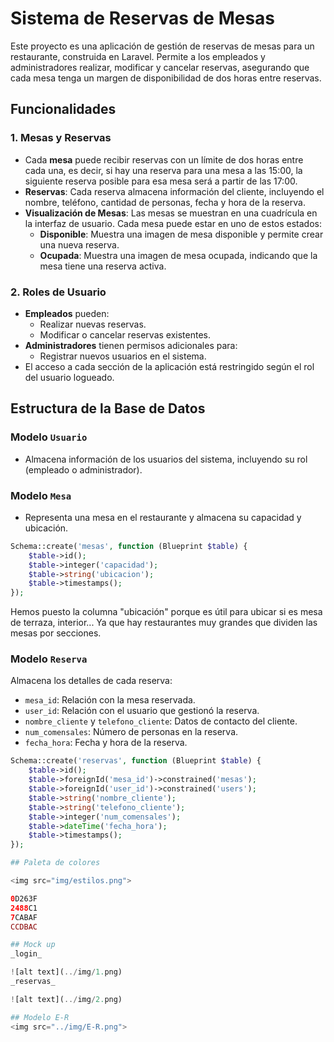 # Sistema de Reservas de Mesas

Este proyecto es una aplicación de gestión de reservas de mesas para un restaurante, construida en Laravel. Permite a los empleados y administradores realizar, modificar y cancelar reservas, asegurando que cada mesa tenga un margen de disponibilidad de dos horas entre reservas.

## Funcionalidades

### 1. Mesas y Reservas
- Cada **mesa** puede recibir reservas con un límite de dos horas entre cada una, es decir, si hay una reserva para una mesa a las 15:00, la siguiente reserva posible para esa mesa será a partir de las 17:00.
- **Reservas**: Cada reserva almacena información del cliente, incluyendo el nombre, teléfono, cantidad de personas, fecha y hora de la reserva.
- **Visualización de Mesas**: Las mesas se muestran en una cuadrícula en la interfaz de usuario. Cada mesa puede estar en uno de estos estados:
  - **Disponible**: Muestra una imagen de mesa disponible y permite crear una nueva reserva.
  - **Ocupada**: Muestra una imagen de mesa ocupada, indicando que la mesa tiene una reserva activa.
  
### 2. Roles de Usuario
- **Empleados** pueden:
  - Realizar nuevas reservas.
  - Modificar o cancelar reservas existentes.
- **Administradores** tienen permisos adicionales para:
  - Registrar nuevos usuarios en el sistema.
- El acceso a cada sección de la aplicación está restringido según el rol del usuario logueado.

## Estructura de la Base de Datos

### Modelo `Usuario`
- Almacena información de los usuarios del sistema, incluyendo su rol (empleado o administrador).

### Modelo `Mesa`
- Representa una mesa en el restaurante y almacena su capacidad y ubicación.

```php
Schema::create('mesas', function (Blueprint $table) {
    $table->id();
    $table->integer('capacidad');
    $table->string('ubicacion');
    $table->timestamps();
});
```

Hemos puesto la columna "ubicación" porque es útil para ubicar si es mesa de terraza, interior... Ya que hay restaurantes muy grandes que dividen las mesas por secciones.

### Modelo `Reserva`

Almacena los detalles de cada reserva:

- `mesa_id`: Relación con la mesa reservada.
- `user_id`: Relación con el usuario que gestionó la reserva.
- `nombre_cliente` y `telefono_cliente`: Datos de contacto del cliente.
- `num_comensales`: Número de personas en la reserva.
- `fecha_hora`: Fecha y hora de la reserva.

```php
Schema::create('reservas', function (Blueprint $table) {
    $table->id();
    $table->foreignId('mesa_id')->constrained('mesas');
    $table->foreignId('user_id')->constrained('users');
    $table->string('nombre_cliente');
    $table->string('telefono_cliente');
    $table->integer('num_comensales');
    $table->dateTime('fecha_hora');
    $table->timestamps();
});

## Paleta de colores  

<img src="img/estilos.png">

0D263F  
2488C1  
7CABAF  
CCDBAC  

## Mock up
_login_  

![alt text](../img/1.png)  
_reservas_  

![alt text](../img/2.png)

## Modelo E-R  
<img src="../img/E-R.png">  

